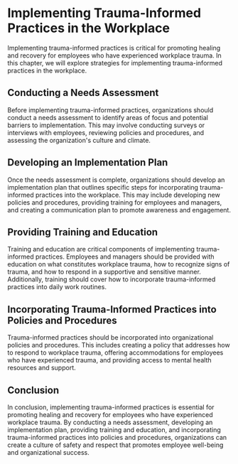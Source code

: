 # Implementing Trauma-Informed Practices in the Workplace

Implementing trauma-informed practices is critical for promoting healing and recovery for employees who have experienced workplace trauma. In this chapter, we will explore strategies for implementing trauma-informed practices in the workplace.

Conducting a Needs Assessment
-----------------------------

Before implementing trauma-informed practices, organizations should conduct a needs assessment to identify areas of focus and potential barriers to implementation. This may involve conducting surveys or interviews with employees, reviewing policies and procedures, and assessing the organization's culture and climate.

Developing an Implementation Plan
---------------------------------

Once the needs assessment is complete, organizations should develop an implementation plan that outlines specific steps for incorporating trauma-informed practices into the workplace. This may include developing new policies and procedures, providing training for employees and managers, and creating a communication plan to promote awareness and engagement.

Providing Training and Education
--------------------------------

Training and education are critical components of implementing trauma-informed practices. Employees and managers should be provided with education on what constitutes workplace trauma, how to recognize signs of trauma, and how to respond in a supportive and sensitive manner. Additionally, training should cover how to incorporate trauma-informed practices into daily work routines.

Incorporating Trauma-Informed Practices into Policies and Procedures
--------------------------------------------------------------------

Trauma-informed practices should be incorporated into organizational policies and procedures. This includes creating a policy that addresses how to respond to workplace trauma, offering accommodations for employees who have experienced trauma, and providing access to mental health resources and support.

Conclusion
----------

In conclusion, implementing trauma-informed practices is essential for promoting healing and recovery for employees who have experienced workplace trauma. By conducting a needs assessment, developing an implementation plan, providing training and education, and incorporating trauma-informed practices into policies and procedures, organizations can create a culture of safety and respect that promotes employee well-being and organizational success.
